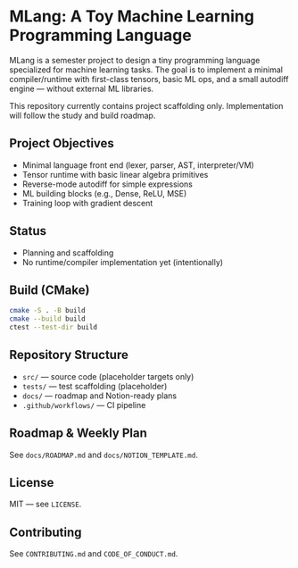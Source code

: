 # MLang: A Toy Machine Learning Programming Language

MLang is a semester project to design a tiny programming language specialized for machine learning tasks. The goal is to implement a minimal compiler/runtime with first-class tensors, basic ML ops, and a small autodiff engine — without external ML libraries.

This repository currently contains project scaffolding only. Implementation will follow the study and build roadmap.

## Project Objectives
- Minimal language front end (lexer, parser, AST, interpreter/VM)
- Tensor runtime with basic linear algebra primitives
- Reverse-mode autodiff for simple expressions
- ML building blocks (e.g., Dense, ReLU, MSE)
- Training loop with gradient descent

## Status
- Planning and scaffolding
- No runtime/compiler implementation yet (intentionally)

## Build (CMake)
```bash
cmake -S . -B build
cmake --build build
ctest --test-dir build
```

## Repository Structure
- `src/` — source code (placeholder targets only)
- `tests/` — test scaffolding (placeholder)
- `docs/` — roadmap and Notion-ready plans
- `.github/workflows/` — CI pipeline

## Roadmap & Weekly Plan
See `docs/ROADMAP.md` and `docs/NOTION_TEMPLATE.md`.

## License
MIT — see `LICENSE`.

## Contributing
See `CONTRIBUTING.md` and `CODE_OF_CONDUCT.md`.

